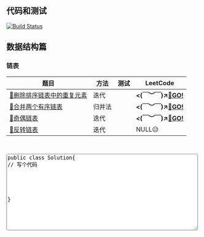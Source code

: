## 代码和测试

[![Build Status](https://www.travis-ci.org/SeekerandLo/Algorithm-Test.svg?branch=master)](https://www.travis-ci.org/SeekerandLo/Algorithm-Test)

## 数据结构篇

### 链表

 题目 | 方法 | 测试 | LeetCode
 ---- | ---- | ---- | ----
 [🤞删除排序链表中的重复元素](https://github.com/SeekerandLo/Algorithm-Test/blob/master/src/main/java/datastructure/list/deleteDuplicates/DeleteDuplicates.java)	 |   迭代   | | **<(￣︶￣)↗[🏃‍GO!](https://leetcode-cn.com/problems/remove-duplicates-from-sorted-list/)**
 [🤞合并两个有序链表](https://github.com/SeekerandLo/Algorithm-Test/blob/master/src/main/java/datastructure/list/mergeTwoLists/MergeTwoLists.java)	 | 归并法 | |**<(￣︶￣)↗[🏃‍GO!](https://leetcode-cn.com/problems/merge-two-sorted-lists/)**
 [🤞奇偶链表](https://github.com/SeekerandLo/Algorithm-Test/blob/master/src/main/java/datastructure/list/oddEvenList/OddEvenList.java)    | 迭代 | | **<(￣︶￣)↗[🏃‍GO!](https://leetcode-cn.com/problems/odd-even-linked-list/)**
 [🤞反转链表]()	     | 迭代 |  | NULL😥

&emsp;

<textarea style="width:500px; height:200px; border-radius:5px;">
public class Solution{
// 写个代码



  

}
</textarea>
